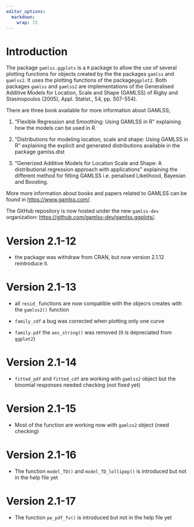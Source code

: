 ```yaml
---
editor_options: 
  markdown: 
    wrap: 72
---
```


# Introduction

The package `gamlss.ggplots` is a `R` package to allow the use of
several plotting functions for objects created by the the packages `gamlss` and `gamlss2`. It uses the plotting functions of the package`ggplot2`. Both  packages `gamlss` and `gamlss2`  are implementations of the
Generalised Additive Models for Location, Scale and Shape (GAMLSS) of
Rigby and Stasinopoulos (2005), Appl. Statist., 54, pp. 507-554).

There are three book available for more information about GAMLSS;

1)  "Flexible Regression and Smoothing: Using GAMLSS in R" explaining
    how the models can be used in R.

2)  "Distributions for modeling location, scale and shape: Using GAMLSS
    in R" explaining the explicit and generated distributions available
    in the package gamlss.dist

3)  "Generized Additive Models for Location Scale and Shape: A
    distributional regression approach with applications" explaining the
    different method for fitting GAMLSS i.e. penalised Likelihood,
    Bayesian and Boosting.

More more information about books and papers related to GAMLSS can be
found in <https://www.gamlss.com/>.

The GitHub repository is now hosted under the new `gamlss-dev`
organization: <https://github.com/gamlss-dev/gamlss.ggplots/>.


# Version 2.1-12

-   the package was withdraw from CRAN, but now version 2.1.12
    reintroduce it.

# Version 2.1-13

-   all `resid_` functions are now compatible with the objecrs creates
    with the `gamlss2()` function

-   `family_cdf` a bug was corrected when plotting only one curve

-   `family.pdf` the `aes_string()` was removed (it is depreciated from
    `ggplot2`)

# Version 2.1-14

-   `fitted_pdf` and `fitted_cdf` are working with `gamlss2` object but
    the binomial responses needed checking (not fixed yet)

# Version 2.1-15

-   Most of the function are working now with `gamlss2` object (need
    checking)

# Version 2.1-16

- The function `model_TD()` and `model_TD_lollipop()` is introduced but not in the help file yet  


# Version 2.1-17

- The function `pe_pdf_fv()` is introduced but not in the help file yet  


